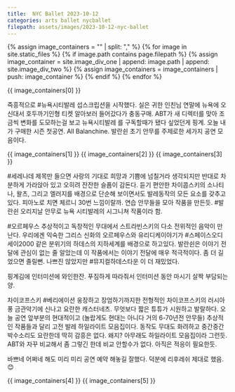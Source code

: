 ```yaml
---
title:  NYC Ballet 2023-10-12
categories: arts ballet nycballet
filepath: assets/images/2023-10-12-nyc-ballet
---
```

{% assign image_containers = "" | split: "," %}
{% for image in site.static_files %}
    {% if image.path contains page.filepath %}
        {% assign image_container = site.image_div_one | append: image.path | append: site.image_div_two %}
        {% assign image_containers = image_containers | push: image_container %}
    {% endif %}
{% endfor %}

{{ image_containers[0] }}

즉흥적으로 #뉴욕시티발레 섭스크립션을 시작했다. 실은 귀한 인친님 연말에 뉴욕에 오신대서 호두까기인형 티켓 알아보러 들어갔다가 충동구매. ABT가 새 디렉터를 맞아 조금씩 변화를 도모하는걸 보고 뉴욕시티발레 를 구독할때가 됐다 싶었던게 핑계. 오늘 내가 구매한 시즌 첫공연. All Balanchine. 발란쉰 초기 안무를 주제로한 세가지 공연 모음이다.

{{ image_containers[1] }}
{{ image_containers[2] }}
{{ image_containers[3] }}

#세레나데
제목만 들으면 사랑의 기대로 희망과 기쁨에 넘칠거라 생각되지만 반대로 차분하게 가라앉아 있고 오히려 잔잔한 슬픔이 감돈다. 듣기 편안한 차이콥스키의 소나티나, 왈츠, 그리고 엘러지를 배경으로 단순해 보이면서도 발레동작의 모든 요소를 갖추고 있다. 피아노로 치면 체르니 30번 느낌이랄까. 연습 안무들을 모아 작품을 만든듯. #발란쉰 오리지날 안무로 뉴욕 시티발레의 시그니쳐 작품이라 함.

#오르페우스
추상적이고 독창적인 무대에서 스트라빈스키의 다소 전위적인 음악이 만난다. 우리에겐 익숙한 그리스 신화의 오르페우스와 유리디케이야기가 #스페이스오디세이2000 같은 분위기의 하데스의 지하세계를 배경으로 하고있다. 발란쉰은 이야기 전달에 관심이 없는 줄 알았는데 이 작품에서는 이야기 전달에 매우 적극적이다. 좀 더 길었으면 졸릴뻔. 나쁘진 않았지만 #뮤지컬하데스타운 이 더 재밌었다.

핑계김에 인터미션에 와인한잔. 푸짐하게 따라줘서 인터미션 동안 마시기 살짝 부담되는 양.

차이코프스키 #베리에이션
웅장하고 장엄하기까지한 전형적인 차이코프스키의 러시아풍 금관악기에 신나고 요란한 캐스터네츠. 무엇보다 짧은 튜튜가 시원하고 발랄하다. 오늘 공연 앞부분의 현대적이고 (놀랍게도 현대는 아니다 거의 6-70년전 안무들) 추상적인 작품들과 달리 고전 발레 하일라이트 모음집이다. 동작도 무대도 화려하고 중간중간 박수소리도 요란한데 딱히 감흥은 없다. 왜지? 아무래도 하일라이트 모음집이라 그런듯. ABT와 자꾸 비교해서 좀 그렇긴 한데 비교 안할수가 없다. 아직은 적응이 필요한듯.

바쁘네 어쩌네 해도 미리 미리 공연 예약 해놓길 잘했다. 덕분에 리후레쉬 제대로 했음. 😊

{{ image_containers[4] }}
{{ image_containers[5] }}